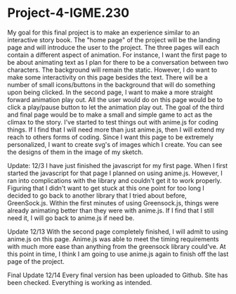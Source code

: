 # Project-4-IGME.230

My goal for this final project is to make an experience similar to an interactive story book. The "home page" of the project will be the landing page and will introduce the user to the project. The three pages will each contain a different aspect of animation. For instance, I want the first page to be about animating text as I plan for there to be a conversation between two characters. The background will remain the static. However, I do want to make some interactivity on this page besides the text. There will be a number of small icons/buttons in the background that will do something upon being clicked. In the second page, I want to make a more straight forward animation play out. All the user would do on this page would be to click a play/pause button to let the animation play out. The goal of the third and final page would be to make a small and simple game to act as the climax to the story. I've started to test things out with anime.js for coding things. If I find that I will need more than just anime.js, then I will extend my reach to others forms of coding. Since I want this page to be extremely personalized, I want to create svg's of images which I create. You can see the designs of them in the image of my sketch.

Update: 12/3
I have just finished the javascript for my first page. When I first started the javascript for that page I planned on using anime.js. However, I ran into complications with the library and couldn't get it to work properly. Figuring that I didn't want to get stuck at this one point for too long I decided to go back to another library that I tried about before, GreenSock.js. Within the first minutes of using Greensock.js, things were already animating better than they were with anime.js. If I find that I still need it, I will go back to anime.js if need be.

Update 12/13
With the second page completely finished, I will admit to using anime.js on this page. Anime.js was able to meet the timing requirements with much more ease than anything from the greensock library could've. At this point in time, I think I am going to use anime.js again to finish off the last page of the project.

Final Update 12/14
Every final version has been uploaded to Github. Site has been checked. Everything is working as intended.

